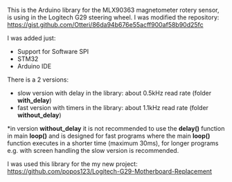 This is the Arduino library for the MLX90363 magnetometer rotery sensor, is using in the Logitech G29 steering wheel.
I was modified the repository:
https://gist.github.com/Otteri/86da94b676e55acff900af58b90d25fc

I was added just:
- Support for Software SPI
- STM32
- Arduino IDE

There is a 2 versions:
- slow version with delay in the library: about 0.5kHz read rate (folder **with_delay**)
- fast version with timers in the library: about 1.1kHz read rate (folder **without_delay**)

*in version **without_delay** it is not recommended to use the **delay()** function in main **loop()** and is designed for fast programs where the main **loop()** function executes in a shorter time (maximum 30ms), for longer programs e.g. with screen handling the slow version is recommended.

I was used this library for the my new project:
https://github.com/popos123/Logitech-G29-Motherboard-Replacement
